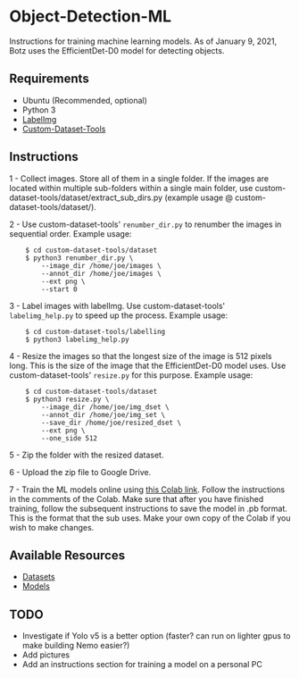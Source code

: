 # Object-Detection-ML

Instructions for training machine learning models. As of January 9, 2021, 
Botz uses the EfficientDet-D0 model for detecting objects.

## Requirements

- Ubuntu (Recommended, optional)
- Python 3
- [LabelImg](https://github.com/tzutalin/labelImg.git)
- [Custom-Dataset-Tools](https://github.com/CraigWang1/custom-dataset-tools.git)

## Instructions

1 - Collect images. Store all of them in a single folder.
    If the images are located within multiple sub-folders within a single main folder,
    use custom-dataset-tools/dataset/extract_sub_dirs.py (example usage @ custom-dataset-tools/dataset/).

2 - Use custom-dataset-tools' `renumber_dir.py` to renumber the images in sequential order.
    Example usage:

        $ cd custom-dataset-tools/dataset
        $ python3 renumber_dir.py \
            --image_dir /home/joe/images \
            --annot_dir /home/joe/images \
            --ext png \
            --start 0

3 - Label images with labelImg. 
    Use custom-dataset-tools' `labelimg_help.py` to speed up the process.
    Example usage:

        $ cd custom-dataset-tools/labelling
        $ python3 labelimg_help.py

4 - Resize the images so that the longest size of the image is 512 pixels long.
    This is the size of the image that the EfficientDet-D0 model uses.
    Use custom-dataset-tools' `resize.py` for this purpose.
    Example usage:

        $ cd custom-dataset-tools/dataset
        $ python3 resize.py \
            --image_dir /home/joe/img_dset \
            --annot_dir /home/joe/img_set \
            --save_dir /home/joe/resized_dset \
            --ext png \
            --one_side 512

5 - Zip the folder with the resized dataset.

6 - Upload the zip file to Google Drive.

7 - Train the ML models online using [this Colab link](https://colab.research.google.com/drive/1Qn06AoMEO0thnaN06ciW7N21iSV0prxE?usp=sharing).
    Follow the instructions in the comments of the Colab. Make sure that after you have finished 
    training, follow the subsequent instructions to save the model in .pb format. This is the
    format that the sub uses. 
    Make your own copy of the Colab if you wish to make changes.

## Available Resources

- [Datasets](https://drive.google.com/drive/folders/1ZIqbma0tpQ9Ad3B9pj3yjTGsetdcMk_1?usp=sharing) 
- [Models](https://drive.google.com/drive/folders/1ZIqbma0tpQ9Ad3B9pj3yjTGsetdcMk_1?usp=sharing)

## TODO

- Investigate if Yolo v5 is a better option (faster? can run on lighter gpus to make building Nemo easier?)
- Add pictures
- Add an instructions section for training a model on a personal PC
